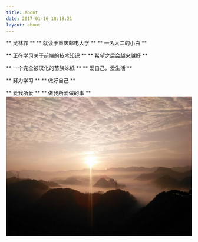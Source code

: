 ```yaml
---
title: about
date: 2017-01-16 18:18:21
layout: about
---
```

** 吴林霏 **
** 就读于重庆邮电大学 **
** 一名大二的小白 **  

** 正在学习关于前端的技术知识 **
** 希望之后会越来越好 **

** 一个完全被汉化的苗族妹纸 **
** 爱自己，爱生活 **  

** 努力学习 **
** 做好自己 **  

** 爱我所爱 **
** 做我所爱做的事 **
![about.jpg](/img/about.jpeg)